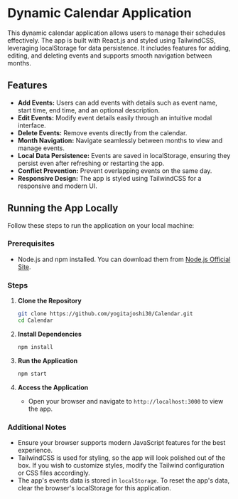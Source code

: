 # Dynamic Calendar Application

This dynamic calendar application allows users to manage their schedules effectively. The app is built with React.js and styled using TailwindCSS, leveraging localStorage for data persistence. It includes features for adding, editing, and deleting events and supports smooth navigation between months.

## Features

- **Add Events:** Users can add events with details such as event name, start time, end time, and an optional description.
- **Edit Events:** Modify event details easily through an intuitive modal interface.
- **Delete Events:** Remove events directly from the calendar.
- **Month Navigation:** Navigate seamlessly between months to view and manage events.
- **Local Data Persistence:** Events are saved in localStorage, ensuring they persist even after refreshing or restarting the app.
- **Conflict Prevention:** Prevent overlapping events on the same day.
- **Responsive Design:** The app is styled using TailwindCSS for a responsive and modern UI.

## Running the App Locally

Follow these steps to run the application on your local machine:

### Prerequisites

- Node.js and npm installed. You can download them from [Node.js Official Site](https://nodejs.org/).

### Steps

1. **Clone the Repository**
   ```bash
   git clone https://github.com/yogitajoshi30/Calendar.git
   cd Calendar
   ```

2. **Install Dependencies**
   ```bash
   npm install
   ```

3. **Run the Application**
   ```bash
   npm start
   ```

4. **Access the Application**
   - Open your browser and navigate to `http://localhost:3000` to view the app.

### Additional Notes

- Ensure your browser supports modern JavaScript features for the best experience.
- TailwindCSS is used for styling, so the app will look polished out of the box. If you wish to customize styles, modify the Tailwind configuration or CSS files accordingly.
- The app's events data is stored in `localStorage`. To reset the app's data, clear the browser's localStorage for this application.


